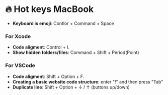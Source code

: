 # 🔥 Hot keys MacBook 
- **Keyboard is emoji**: Contlor + Command + Space 
### For Xcode 
- **Code aligment**: Control + I. 
- **Show hidden folders/files**: Command + Shift + Period(Point)
### For VSCode 
- **Code aligment**: Shift + Option + F. 
- **Creating a basic website code structure**: enter "!" and then press "Tab" 
- **Duplicate line**: Shift + Option + ↓ / ↑ (buttons up/down)
